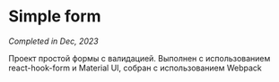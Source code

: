 # Simple form

_Completed in Dec, 2023_

Проект простой формы с валидацией. Выполнен с использованием react-hook-form и Material UI, собран с использованием Webpack
